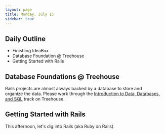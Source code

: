 ```yaml
---
layout: page
title: Monday, July 15
sidebar: true
---
```


## Daily Outline

* Finishing IdeaBox
* Database Foundation @ Treehouse
* Getting Started with Rails

## Database Foundations @ Treehouse

Rails projects are almost always backed by a database to store and organize the data. Please work through the [Introduction to Data, Databases, and SQL](http://teamtreehouse.com/library/programming/database-foundations/introduction-to-data-databases-and-sql-2) track on Treehouse.

## Getting Started with Rails

This afternoon, let's dig into Rails (aka Ruby on Rails).